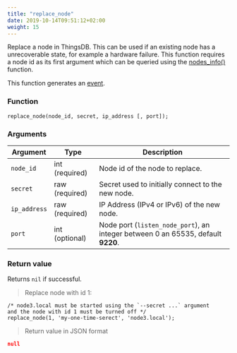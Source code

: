 ```yaml
---
title: "replace_node"
date: 2019-10-14T09:51:12+02:00
weight: 15
---
```


Replace a node in ThingsDB. This can be used if an existing node has a
unrecoverable state, for example a hardware failure. This function requires
a node id as its first argument which can be queried using the [nodes_info()](../../node-api/nodes_info)
function.


This function generates an [event](../../events).

### Function
`replace_node(node_id, secret, ip_address [, port]);`


### Arguments
Argument | Type | Description
-------- | ---- | -----------
`node_id` | int (required) | Node id of the node to replace.
`secret` | raw (required) | Secret used to initially connect to the new node.
`ip_address` | raw (required) | IP Address (IPv4 or IPv6) of the new node.
`port` | int (optional) | Node port (`listen_node_port`), an integer between 0 an 65535, default **9220**.


### Return value
Returns `nil` if successful.

> Replace node with id 1:

```
/* node3.local must be started using the `--secret ...` argument
and the node with id 1 must be turned off */
replace_node(1, 'my-one-time-serect', 'node3.local');
```

> Return value in JSON format

```json
null
```